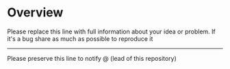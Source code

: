 # Overview

Please replace this line with full information about your idea or problem. If it's a bug share as much as possible to reproduce it

---

Please preserve this line to notify @<user> (lead of this repository)
